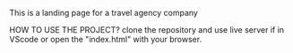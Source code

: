  This is a landing page for a travel agency company

 HOW TO USE THE PROJECT?
 clone the repository and use live server if in VScode or open the "index.html" with your browser.